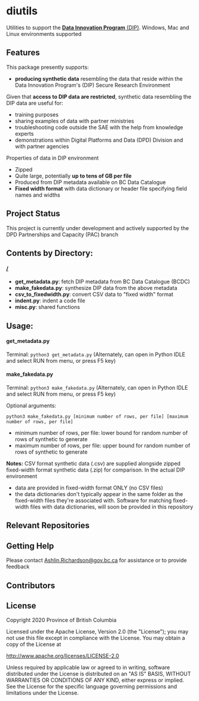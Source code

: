 # diutils
Utilities to support the [**Data Innovation Program** (DIP)](https://www2.gov.bc.ca/gov/content/data/about-data-management/data-innovation-program). Windows, Mac and Linux environments supported

## Features

This package presently supports:
* **producing synthetic data** resembling the data that reside within the Data Innovation Program's (DIP) Secure Research Environment

Given that **access to DIP data are restricted**, synthetic data resembling the DIP data are useful for:
* training purposes
* sharing examples of data with partner ministries
* troubleshooting code outside the SAE with the help from knowledge experts
* demonstrations within Digital Platforms and Data (DPD) Division and with partner agencies

Properties of data in DIP environment
- Zipped
- Quite large, potentially **up to tens of GB per file**
- Produced from DIP metadata available on BC Data Catalogue
- **Fixed width format** with data dictionary or header file specifying field names and widths

## Project Status

This project is currently under development and actively supported by the DPD Partnerships and Capacity (PAC) branch

## Contents by Directory:

#### [/](.//)
- **get_metadata.py**: fetch DIP metadata from BC Data Catalogue (BCDC)
- **make_fakedata.py**: synthesize DIP data from the above metadata
- **csv_to_fixedwidth.py**: convert CSV data to "fixed width" format
- **indent.py**: indent a code file
- **misc.py**: shared functions

## Usage:

#### get_metadata.py
Terminal:
```python3 get_metadata.py```
(Alternately, can open in Python IDLE and select RUN from menu, or press F5 key)

#### make_fakedata.py
Terminal:
```python3 make_fakedata.py```
(Alternately, can open in Python IDLE and select RUN from menu, or press F5 key)

Optional arguments:

```python3 make_fakedata.py [minimum number of rows, per file] [maximum number of rows, per file]```
* minimum number of rows, per file: lower bound for random number of rows of synthetic to generate
* maximum number of rows, per file: upper bound for random number of rows of synthetic to generate

**Notes:** CSV format synthetic data (.csv) are supplied alongside zipped fixed-width format synthetic data (.zip) for comparison. In the actual DIP environment
* data are provided in fixed-width format ONLY (no CSV files)
* the data dictionaries don't typically appear in the same folder as the fixed-width files they're associated with. Software for matching fixed-width files with data dictionaries, will soon be provided in this repository 

## Relevant Repositories

#### []()

## Getting Help
Please contact Ashlin.Richardson@gov.bc.ca for assistance or to provide feedback

## Contributors


## License

Copyright 2020 Province of British Columbia

Licensed under the Apache License, Version 2.0 (the "License");
you may not use this file except in compliance with the License.
You may obtain a copy of the License at

   http://www.apache.org/licenses/LICENSE-2.0

Unless required by applicable law or agreed to in writing, software
distributed under the License is distributed on an "AS IS" BASIS,
WITHOUT WARRANTIES OR CONDITIONS OF ANY KIND, either express or implied.
See the License for the specific language governing permissions and limitations under the License.
